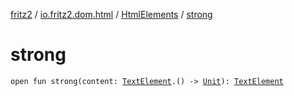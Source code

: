 [fritz2](../../index.md) / [io.fritz2.dom.html](../index.md) / [HtmlElements](index.md) / [strong](./strong.md)

# strong

`open fun strong(content: `[`TextElement`](../-text-element/index.md)`.() -> `[`Unit`](https://kotlinlang.org/api/latest/jvm/stdlib/kotlin/-unit/index.html)`): `[`TextElement`](../-text-element/index.md)